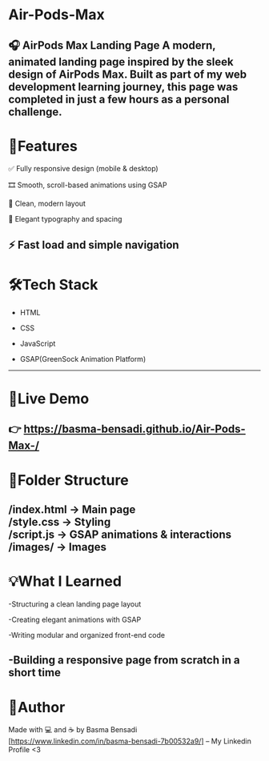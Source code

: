 # Air-Pods-Max
🎧 AirPods Max Landing Page
A modern, animated landing page inspired by the sleek design of AirPods Max.
Built as part of my web development learning journey, this page was completed in just a few hours as a personal challenge.
---
# 🚀Features

✅ Fully responsive design (mobile & desktop)

🎞️ Smooth, scroll-based animations using GSAP

🧭 Clean, modern layout

💅 Elegant typography and spacing

⚡ Fast load and simple navigation
---

# 🛠️Tech Stack
- HTML

- CSS

- JavaScript

- GSAP(GreenSock Animation Platform)
---

# 📸Live Demo
👉 https://basma-bensadi.github.io/Air-Pods-Max-/
---

# 📁Folder Structure

/index.html          → Main page  
/style.css           → Styling  
/script.js           → GSAP animations & interactions  
/images/             → Images 
---
# 💡What I Learned
-Structuring a clean landing page layout

-Creating elegant animations with GSAP

-Writing modular and organized front-end code

-Building a responsive page from scratch in a short time
---
# 🤍Author
Made with 💻 and ☕ by Basma Bensadi
[https://www.linkedin.com/in/basma-bensadi-7b00532a9/] – My Linkedin Profile <3

